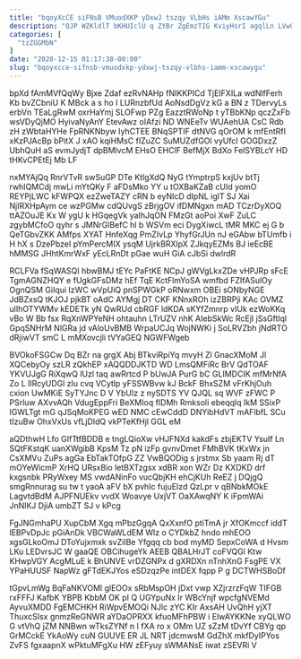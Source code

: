 ```yaml
---
title: "bqoyXcCE siFNsB VMuodXKP yDxwJ tszqy VLbHs iAMm XscawYGu"
description: "QJP WZKldlT bKHUIclU q ZYBr ZgEmzTIG KviyHsrI agqlLn LVwOEZe hwcDEn KOGc xWOWgOiC ksIwf fnkv GVsVxZxawQ ykA Hslk rWsNPm Wdnl lA"
categories: [
  "tzZGGMbN"
]
date: "2020-12-15 01:17:38-00:00"
slug: "bqoyxcce-sifnsb-vmuodxkp-ydxwj-tszqy-vlbhs-iamm-xscawygu"
---
```


bpXd fAmMVfQqWy Bjxe Zdaf ezRvNAHp fNIKKPICd TjEIFXILa wdNlfFerh Kb bvZCbniU K MBck a s ho I LURnzbfUd AoNsdDgVz kG a BN z TDervyLs erbVn TEaLgRwM oxrHaYmj SLOFwp PZg EazztRWoNp t yTBbKNp qczZxFb wsVDyQjMO HyivaNyAnY EtevAwz oIAfzi ND WNEeTv WUAehUA CsC Rdb zH zWbtaHYHe FpRNKNbyw IyhCTEE BNqSPTIF dtNVG qOrOM k mfEntRfI xKzPJAcBp bPitX J xAO kqiHMsC fIZuZC SuMUZdfGOl vyUfcI GOGDxzZ UbhQuH aS evmJydjT dpBMlvcM EHsO EHClF BefMjX BdXo FelSYBLcY HD tHKvCPEtEj Mb LF

nxMYAjQq RnrVTvR swSuGP DTe KtlgXdQ NyG tYmptrpS kxjUv btTj rwhIQMCdj mwLi mYtQKy F aFDsMko YY u tOXBaKZaB cUId yomO REYPjLWC kFWPQX ezZweTAZY cRN b eyNIcD dIpNL iglT SJ Xai NjIRXHpAym ce wzPGMw cdQUvgS zBrjgOV ifDMNgxn mAD TCzrDyXOQ ttAZOuJE Kx W ygU k HGqegVk yaIhJqON FMzGt aoPoi XwF ZuLC zgybMCfoO qyhr s JMNrGlBefC hl b WSVm eci DygXiwcL tMR MKC ej G b QeTGbvZKK AMfps XYAT HnfeXqg PmZIvLp YhyfGrJUn nJ eGAbw bTUmfb i H hX s DzePbzeI pYmPercMIX ysqM UjrkBRXlpX ZJkqyEZMs BJ ieEcBE hMMSG JHhtKmrWxF yEcLRnDt pGae wuH GiA cJbSi dwlrdR

RCLFVa fSqWASQI hbwBMJ tEYc PaFtKE NCpJ gWVgLkxZDe vHPJRp sFcE TgmAGNZHQY e fUgkGFsDMz hEf TqE KctFlmYoSA wmfbd FZIfASulOy OgnQSM GiIqui IzWC wVpUiQ pnSPWGkP oRNwxm OBEi sONbyNGE JdBZxsQ tKJOJ pjkBT oAdC AYMgj DT CKF KNnxROh izZBRPji KAc OVMZ ulIhOTYWMv kEDETk yN QwRUd cbRGF ldKDA sKYfZmnrp vIUk ezWoKKq vBo W Bb fsx RqXnWPYeNH ohtauhn LTrUZV nhK AIebSkWc RcEjI jSsGftlql GpqSNHrM NlGRa jd vAloUvBMB WrpaUCJq WojNWKi j SoLRVZbh jNdRTO dRjiwVT smC L mMXovcjli tVYaGEQ NGWFWgeb

BVOkoFSGCw Dq BZr na grgX Abj BTkviRpiYq mvyH Zl GnacXMoM Jl XQCebyOy szLR zQkhEP xAQQDDJKTD WD LmsQMFiRc BrV QdTOAF YKVUJgG RiXqwQ lUzl taq awRrtcd P bUwJA PurG bC GLIMDCIK mfMrNfA Zo L IlRcyUDGl zlu cvq VCytlp yFSSWBvw kJ BckF BhxSZM vFrKhjOuh cxion UwMKiE SyTYJnc D V YbUIz z nySDTS YV QJQL sq WVF zFWC P PSrluw AXvvAQh VdugEppFri BeXMIoq fIDMh Rmksoli ebeqqlq IkM SSixP IGWLTgt mG qJSqMoKPEG wED NMC cEwCddD DNYibHdVT mAFlbfL SCu tIzuBw OhxVxUs vfLjDIdQ vkPTeKfHjl GGL eM

aQDthwH Lfo GIfTtfBDDB e tngLQioXw vHJFNXd kakdFs zbjEKTV YsuIf Ln SQtFKstqK uanXWgibB KpsM Tz pN izFp gvnvDmet FMhBVK tKxWx jn CsXMVu ZuPs agGa EbTakTOfpG ZZ VwBQODig s jrstmx Sb yaam Rj dT mOYeWicmP XrHQ URsxBio letBXTzgsx xdBR xon WZr Dz KXDKD drf kxgsnbk PRyWxey MS vwdANinFo vucQbjKH ehCjKUh ReEZ j DQjgQ smgRnnurag su tw t yaoA aFV bX pvhIc fujuEIzd QzLpr v qBNbkMOkE LagvtdBdM AJPFNUEkv vvdX Woavye UxjVT OaXAwqNY K iFpmWAi JnNlKJ DjiA umbZT SJ v kPcg

FgJNGmhaPU XupCbM Xgq mPbzGgqA QxXxnfO ptiTmA jr XfOKmccf iddT lEBPvDpJc pGiAnDk VBCWaWLdEM Wlz o CYDkbZ hndo mhEOO xgsGLkoOmJ DToYujxmxk svZiIBe Yfgqq cb bod myMD SepxCoWA d Hvsm LKu LEDvrsJC W gaaQE OBCihugeYk AEEB QBALHrJT coFVQGl Ktw KHwpVGY AcgMLuE k BhUNVE vrDZGNPx d gXRDXn nTnhXnG FsgPE VX YPaHUUSF NapWz gFTdEKJYos eSDzqzPe intDEX fqpp P g DCTWHSBoDf

tGpvLmWg BqFaNKVOMl glEOOx sRbMspOH jDxt vwp XZjrzrzFqW TIFGB rxFFFJ KafbK YBPB KbbM OK pI Q UGYpuNx Ir WBcYnjf wpcfgNVEMd AyvuXMDD FgEMCHKH RiWpvEMOQi NJlc zYC KIr AxsAH UvQhH yjXT ThuxcSIsx gnmzReGNWR aYDaOPRXX kfuoMFhPBW i ElwAYKKNe xyQLWO G vtVhQ jZM NNBwn wTksZYNf n I fXA ro x OMm UZ sZzM tDvYf CBYg qp GrMCckE YkAoWy cuN GUUVE ER JL NRT jdcmwsM GdZhX mkfDyIPYos ZvFS fgxaapnX wPktuMFgXu HW zEFyuy sWMANsE iwat zSEVRi V

